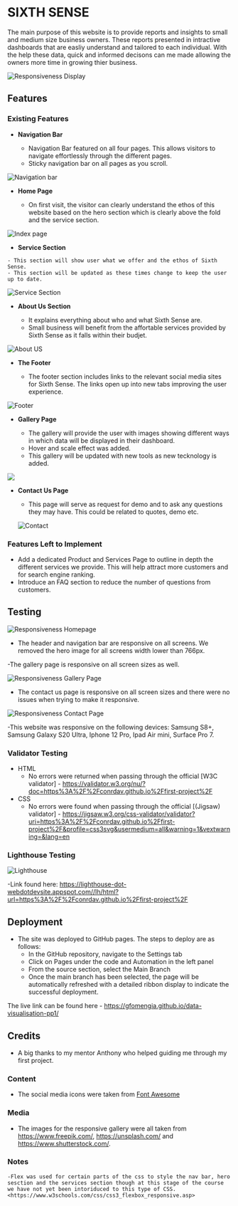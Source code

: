 
# SIXTH SENSE

The main purpose of this website is to provide reports and insights to small and medium size business owners. These reports presented in intractive dashboards that are easliy understand and tailored to each individual. With the help these data, quick and informed decisons can me made allowing the owners more time in growing thier business.  


![Responsiveness Display](/assets/images/sixthsense-eeponsive-view.png)

## Features

### Existing Features

- __Navigation Bar__

  - Navigation Bar featured on all four pages. This allows visitors to navigate effortlessly through the different pages.
  - Sticky navigation bar on all pages as you scroll.

![Navigation bar](/assets/images/sixthsense-nav-bar.png)

- __Home Page__

  - On first visit, the visitor can clearly understand the ethos of this website based on the hero section which is clearly above the fold and the service section. 

![Index page](/assets/images/sixthsense-desktop.png)

   - __Service Section__

    - This section will show user what we offer and the ethos of Sixth Sense.
    - This section will be updated as these times change to keep the user up to date.

  ![Service Section](/assets/images/sixthsense-service-section.png)

  - __About Us Section__
   
    - It explains everything about who and what Sixth Sense are. 
    - Small business will benefit from the affortable services provided by Sixth Sense as it falls within their budjet. 
  
  ![About US](/assets/images/sixthsense-about-us.png)
  


- __The Footer__

  - The footer section includes links to the relevant social media sites for Sixth Sense. The links open up into new tabs improving the user experience.  

![Footer](/assets/images/sixthsense-footer.png)

- __Gallery Page__

  - The gallery will provide the user with  images showing different ways in which data will be displayed in their dashboard.
  - Hover and scale effect was added.
  - This gallery will be updated with new tools as new tecknology is added.

 ![](/assets/images/sixthsense-gallerypage.png)
 
 
- __Contact Us Page__

  - This page will serve as request for demo and to ask any questions they may have. This could be related to quotes, demo etc. 

  ![Contact](/assets/images/sixthsense-contact-us.png)
  

### Features Left to Implement

- Add a dedicated Product and Services Page to outline in depth the different services we provide. This will help attract more customers and for search engine ranking. 
- Introduce an FAQ section to reduce the number of questions from customers. 
  
## Testing

![Responsiveness Homepage](/assets/images/sixthsense-eeponsive-view.png)

- The header and navigation bar are responsive on all screens. We removed the hero image for all screens width lower than 766px. 

-The gallery page is responsive on all screen sizes as well. 

![Responsiveness Gallery Page](/assets/images/sixthsense-reponsive-gallery.png)

- The contact us page is responsive on all screen sizes and there were no issues when trying to make it responsive.

![Responsiveness Contact Page](/assets/images/sixthsense-reponsive-contactus.png)

-This website was responsive on the following devices: Samsung S8+, Samsung Galaxy S20 Ultra, Iphone 12 Pro, Ipad Air mini, Surface Pro 7.

### Validator Testing

- HTML
  - No errors were returned when passing through the official [W3C validator] - <https://validator.w3.org/nu/?doc=https%3A%2F%2Fconrdav.github.io%2Ffirst-project%2F>
- CSS
  - No errors were found when passing through the official [(Jigsaw) validator] - <https://jigsaw.w3.org/css-validator/validator?uri=https%3A%2F%2Fconrdav.github.io%2Ffirst-project%2F&profile=css3svg&usermedium=all&warning=1&vextwarning=&lang=en>

### Lighthouse Testing

![Lighthouse](/assets/images/lighthouse.webp)

-Link found here: <https://lighthouse-dot-webdotdevsite.appspot.com//lh/html?url=https%3A%2F%2Fconrdav.github.io%2Ffirst-project%2F>


## Deployment

- The site was deployed to GitHub pages. The steps to deploy are as follows:
  - In the GitHub repository, navigate to the Settings tab
  - Click on Pages under the code and Automation in the left panel
  - From the source section, select the Main Branch
  - Once the main branch has been selected, the page will be automatically refreshed with a detailed ribbon display to indicate the successful deployment.

The live link can be found here - <https://gfomengia.github.io/data-visualisation-pp1/>

## Credits

- A big thanks to my mentor Anthony who helped guiding me through my first project.

### Content

- The social media icons were taken from [Font Awesome](https://fontawesome.com/)


### Media

- The images for the responsive gallery were all taken from <https://www.freepik.com/>, <https://unsplash.com/> and <https://www.shutterstock.com/>.
  
### Notes
    -Flex was used for certain parts of the css to style the nav bar, hero sesction and the services section though at this stage of the course we have not yet been intoriduced to this type of CSS. <https://www.w3schools.com/css/css3_flexbox_responsive.asp>
